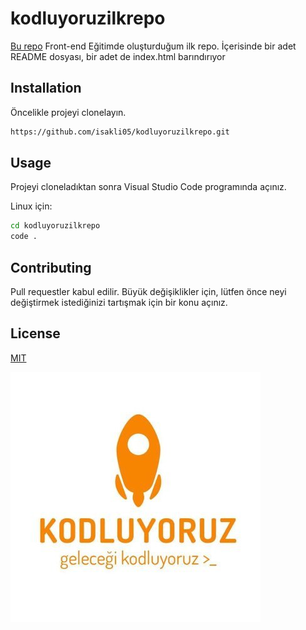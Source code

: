 # kodluyoruzilkrepo

[Bu repo](https://github.com/isakli05/kodluyoruzilkrepo) Front-end Eğitimde oluşturduğum ilk repo. İçerisinde bir adet README dosyası, bir adet de index.html barındırıyor

## Installation

Öncelikle projeyi clonelayın. 

```bash
https://github.com/isakli05/kodluyoruzilkrepo.git
```

## Usage

Projeyi cloneladıktan sonra Visual Studio Code programında açınız.

Linux için:

```bash
cd kodluyoruzilkrepo
code .
```

## Contributing

Pull requestler kabul edilir. Büyük değişiklikler için, lütfen önce neyi değiştirmek istediğinizi tartışmak için bir konu açınız.



## License

[MIT](https://choosealicense.com/licenses/mit/)

![koduluyoruz logo](kodluyoruz_logo.jpg)
